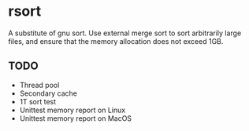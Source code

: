 # rsort

A substitute of gnu sort.
Use external merge sort to sort arbitrarily large files, and ensure that the memory allocation does not exceed 1GB.

## TODO
- Thread pool
- Secondary cache
- 1T sort test
- Unittest memory report on Linux
- Unittest memory report on MacOS